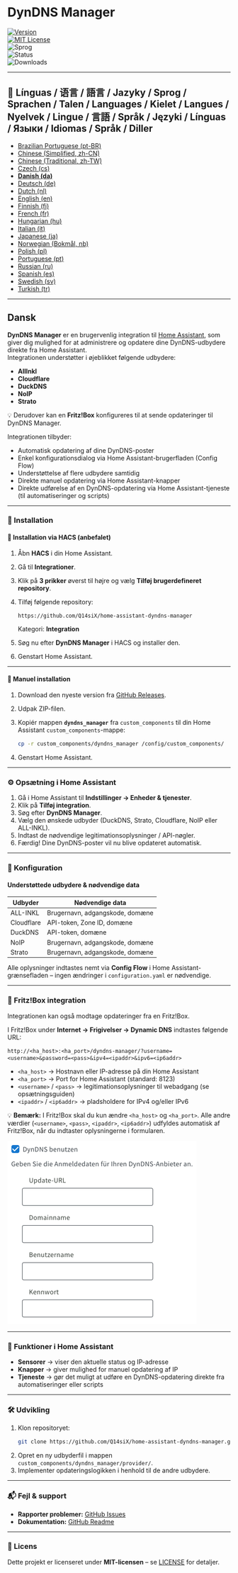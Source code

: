 # DynDNS Manager

[![Version](https://img.shields.io/github/v/release/Q14siX/home-assistant-dyndns-manager)](https://github.com/Q14siX/home-assistant-dyndns-manager/releases)  
[![MIT License](https://img.shields.io/badge/License-MIT-green.svg)](LICENSE)  
![Sprog](https://img.shields.io/badge/languages-20-blue.svg)  
![Status](https://img.shields.io/badge/status-stable-brightgreen.svg)  
![Downloads](https://img.shields.io/github/downloads/Q14siX/home-assistant-dyndns-manager/total)

---

## 📌 Línguas / 语言 / 語言 / Jazyky / Sprog / Sprachen / Talen / Languages / Kielet / Langues / Nyelvek / Lingue / 言語 / Språk / Języki / Línguas / Языки / Idiomas / Språk / Diller
- [Brazilian Portuguese (pt-BR)](https://github.com/Q14siX/home-assistant-dyndns-manager/blob/main/README/README_PT-BR.md#portugues-brasileiro)
- [Chinese (Simplified, zh-CN)](https://github.com/Q14siX/home-assistant-dyndns-manager/blob/main/README/README_ZH-CN.md#简体中文)
- [Chinese (Traditional, zh-TW)](https://github.com/Q14siX/home-assistant-dyndns-manager/blob/main/README/README_ZH-TW.md#繁體中文)
- [Czech (cs)](https://github.com/Q14siX/home-assistant-dyndns-manager/blob/main/README/README_CS.md#czech)
- [**Danish (da)**](https://github.com/Q14siX/home-assistant-dyndns-manager/blob/main/README/README_DA.md#dansk)
- [Deutsch (de)](https://github.com/Q14siX/home-assistant-dyndns-manager/blob/main/README/README_DE.md#deutsch)
- [Dutch (nl)](https://github.com/Q14siX/home-assistant-dyndns-manager/blob/main/README/README_NL.md#dutch)
- [English (en)](https://github.com/Q14siX/home-assistant-dyndns-manager/blob/main/README/README_EN.md#english)
- [Finnish (fi)](https://github.com/Q14siX/home-assistant-dyndns-manager/blob/main/README/README_FI.md#suomi)
- [French (fr)](https://github.com/Q14siX/home-assistant-dyndns-manager/blob/main/README/README_FR.md#français)
- [Hungarian (hu)](https://github.com/Q14siX/home-assistant-dyndns-manager/blob/main/README/README_HU.md#magyar)
- [Italian (it)](https://github.com/Q14siX/home-assistant-dyndns-manager/blob/main/README/README_IT.md#italiano)
- [Japanese (ja)](https://github.com/Q14siX/home-assistant-dyndns-manager/blob/main/README/README_JA.md#日本語)
- [Norwegian (Bokmål, nb)](https://github.com/Q14siX/home-assistant-dyndns-manager/blob/main/README/README_NB.md#norsk)
- [Polish (pl)](https://github.com/Q14siX/home-assistant-dyndns-manager/blob/main/README/README_PL.md#polski)
- [Portuguese (pt)](https://github.com/Q14siX/home-assistant-dyndns-manager/blob/main/README/README_PT.md#português)
- [Russian (ru)](https://github.com/Q14siX/home-assistant-dyndns-manager/blob/main/README/README_RU.md#pусский)
- [Spanish (es)](https://github.com/Q14siX/home-assistant-dyndns-manager/blob/main/README/README_ES.md#español)
- [Swedish (sv)](https://github.com/Q14siX/home-assistant-dyndns-manager/blob/main/README/README_SV.md#svenska)
- [Turkish (tr)](https://github.com/Q14siX/home-assistant-dyndns-manager/blob/main/README/README_TR.md#türkçe)

---

## Dansk

**DynDNS Manager** er en brugervenlig integration til [Home Assistant](https://www.home-assistant.io/), som giver dig mulighed for at administrere og opdatere dine DynDNS-udbydere direkte fra Home Assistant.  
Integrationen understøtter i øjeblikket følgende udbydere:

- **AllInkl**
- **Cloudflare**
- **DuckDNS**
- **NoIP**
- **Strato**

💡 Derudover kan en **Fritz!Box** konfigureres til at sende opdateringer til DynDNS Manager.

Integrationen tilbyder:
- Automatisk opdatering af dine DynDNS-poster
- Enkel konfigurationsdialog via Home Assistant-brugerfladen (Config Flow)
- Understøttelse af flere udbydere samtidig
- Direkte manuel opdatering via Home Assistant-knapper
- Direkte udførelse af en DynDNS-opdatering via Home Assistant-tjeneste (til automatiseringer og scripts)

---

### 🚀 Installation

#### 🔹 Installation via HACS (anbefalet)

1. Åbn **HACS** i din Home Assistant.
2. Gå til **Integrationer**.
3. Klik på **3 prikker** øverst til højre og vælg **Tilføj brugerdefineret repository**.
4. Tilføj følgende repository:

   ```
   https://github.com/Q14siX/home-assistant-dyndns-manager
   ```

   Kategori: **Integration**

5. Søg nu efter **DynDNS Manager** i HACS og installer den.
6. Genstart Home Assistant.

---

#### 🔹 Manuel installation

1. Download den nyeste version fra [GitHub Releases](https://github.com/Q14siX/home-assistant-dyndns-manager/releases).
2. Udpak ZIP-filen.
3. Kopiér mappen **`dyndns_manager`** fra `custom_components` til din Home Assistant `custom_components`-mappe:

   ```bash
   cp -r custom_components/dyndns_manager /config/custom_components/
   ```

4. Genstart Home Assistant.

---

### ⚙️ Opsætning i Home Assistant

1. Gå i Home Assistant til **Indstillinger → Enheder & tjenester**.
2. Klik på **Tilføj integration**.
3. Søg efter **DynDNS Manager**.
4. Vælg den ønskede udbyder (DuckDNS, Strato, Cloudflare, NoIP eller ALL-INKL).
5. Indtast de nødvendige legitimationsoplysninger / API-nøgler.
6. Færdig! Dine DynDNS-poster vil nu blive opdateret automatisk.

---

### 📄 Konfiguration

#### Understøttede udbydere & nødvendige data

| Udbyder    | Nødvendige data |
|------------|-----------------|
| ALL-INKL   | Brugernavn, adgangskode, domæne |
| Cloudflare | API-token, Zone ID, domæne |
| DuckDNS    | API-token, domæne |
| NoIP       | Brugernavn, adgangskode, domæne |
| Strato     | Brugernavn, adgangskode, domæne |

Alle oplysninger indtastes nemt via **Config Flow** i Home Assistant-grænsefladen – ingen ændringer i `configuration.yaml` er nødvendige.

---

### 📡 Fritz!Box integration

Integrationen kan også modtage opdateringer fra en Fritz!Box.

I Fritz!Box under **Internet → Frigivelser → Dynamic DNS** indtastes følgende URL:

```
http://<ha_host>:<ha_port>/dyndns-manager/?username=<username>&password=<pass>&ipv4=<ipaddr>&ipv6=<ip6addr>
```

- `<ha_host>` → Hostnavn eller IP-adresse på din Home Assistant
- `<ha_port>` → Port for Home Assistant (standard: 8123)
- `<username>` / `<pass>` → legitimationsoplysninger til webadgang (se opsætningsguiden)
- `<ipaddr>` / `<ip6addr>` → pladsholdere for IPv4 og/eller IPv6

💡 **Bemærk:** I Fritz!Box skal du kun ændre `<ha_host>` og `<ha_port>`. Alle andre værdier (`<username>`, `<pass>`, `<ipaddr>`, `<ip6addr>`) udfyldes automatisk af Fritz!Box, når du indtaster oplysningerne i formularen.

![FRITZ!BOX inputformular](https://raw.githubusercontent.com/Q14siX/home-assistant-dyndns-manager/master/images/FRITZ!Box.png)

---

### 🔘 Funktioner i Home Assistant

- **Sensorer** → viser den aktuelle status og IP-adresse
- **Knapper** → giver mulighed for manuel opdatering af IP
- **Tjeneste** → gør det muligt at udføre en DynDNS-opdatering direkte fra automatiseringer eller scripts

---

### 🛠 Udvikling

1. Klon repositoryet:
   ```bash
   git clone https://github.com/Q14siX/home-assistant-dyndns-manager.git
   ```
2. Opret en ny udbyderfil i mappen `custom_components/dyndns_manager/provider/`.
3. Implementer opdateringslogikken i henhold til de andre udbydere.

---

### 📬 Fejl & support

- **Rapporter problemer:** [GitHub Issues](https://github.com/Q14siX/home-assistant-dyndns-manager/issues)  
- **Dokumentation:** [GitHub Readme](https://github.com/Q14siX/home-assistant-dyndns-manager)

---

### 📜 Licens

Dette projekt er licenseret under **MIT-licensen** – se [LICENSE](https://github.com/Q14siX/home-assistant-dyndns-manager/blob/main/LICENSE) for detaljer.
